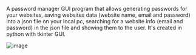 A password manager GUI program that allows generating passwords for your websites, saving websites data (website name, email and password) into a json file on your local pc,
searching for a website info (email and password) in the json file and showing them to the user.
It's created in python with tkinter GUI.

![image](https://user-images.githubusercontent.com/36819376/131246990-cbb7a687-4e4e-460f-9264-30cf400970fe.png)

